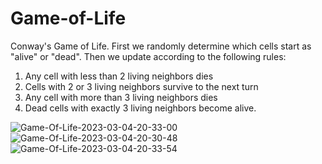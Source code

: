 # Game-of-Life
Conway's Game of Life. First we randomly determine which cells start as "alive" or "dead". Then we update according to the following rules:

1) Any cell with less than 2 living neighbors dies
2) Cells with 2 or 3 living neighbors survive to the next turn
3) Any cell with more than 3 living neighbors dies
4) Dead cells with exactly 3 living neighbors become alive.


![Game-Of-Life-2023-03-04-20-33-00](https://github.com/CalebCur01/Game-of-Life/assets/25915691/3ba39889-f7be-4cf7-9707-c73655aace8b)
![Game-Of-Life-2023-03-04-20-30-48](https://github.com/CalebCur01/Game-of-Life/assets/25915691/0d5d0fb2-83dd-482e-bf46-6e133b24993b)
![Game-Of-Life-2023-03-04-20-33-54](https://github.com/CalebCur01/Game-of-Life/assets/25915691/dd35103a-a1b3-44c0-91b6-fdbee5db2d33)

